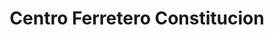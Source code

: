 ---
title: "Centro Ferretero Constitucion"
url: /san-cristobal/centro-ferretero-constitucion/
shop: Eisenwaren
---